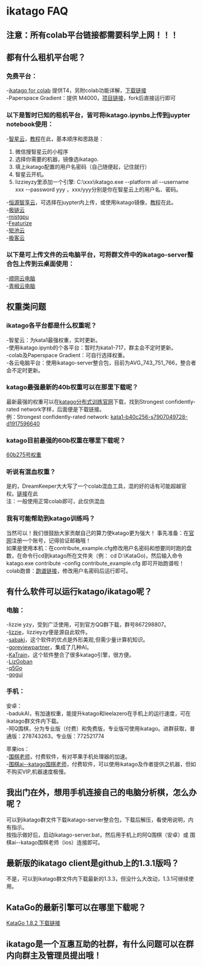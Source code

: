 # ikatago FAQ

## 注意：所有colab平台链接都需要科学上网！！！

## 都有什么租机平台呢？

### 免费平台：

-[ikatago for colab](https://colab.research.google.com/drive/1BT4GAlHC1p0gEtujp3EtAYgFSPIjLzxs?usp=sharing
) 提供T4，另附colab功能详解，[下载链接](https://github.com/jiusi010302/colab-ikatago-server/releases/download/V1.0/COLAB-IKATAGO.210505.docx)  
-Paperspace Gradient：提供 M4000，[项目链接](https://console.paperspace.com/tefri7r9s/notebook/rv38dxdi1218c50?file=ikatago_for_gradient.ipynb)，fork后直接运行即可

### 以下是暂时已知的租机平台，皆可将ikatago.ipynbs上传到juypter notebook使用：

-[智星云](http://www.ai-galaxy.cn/)，[教程](https://mp.weixin.qq.com/s/QM1VRKROSutr8cQq1lstAA)在此，基本顺序和思路是：  
1. 微信搜智星云的小程序  
2. 选择你需要的机器，镜像选ikatago.  
3. 填上ikatago配置的用户名密码（自己随便起，记住就行）  
4. 智星云开机。  
5. lizzieyzy里添加一个引擎: C:\xxx\ikatago.exe --platform all --username xxx --password yyy ，xxx/yyy分别是你在智星云上的用户名、密码。  

-[恒源智享云](https://gpushare.com/)，可选择在juypter内上传，或使用ikatago镜像，[教程](https://gpushare.com/docs/best_practices/ikatago/)在此。  
-[极链云](https://cloud.videojj.com/)  
-[mistgpu](https://mistgpu.com/)  
-[Featurize](https://featurize.cn/)  
-[矩池云](https://www.matpool.com/)  
-[极客云](https://www.jikecloud.net/)  

### 以下是可上传文件的云电脑平台，可将群文件中的ikatago-server整合包上传到云桌面使用：

-[顺网云电脑](https://cpc.icloud.cn/)  
-[青椒云电脑](https://www.qingjiaocloud.com/)

## 权重类问题

### ikatago各平台都是什么权重呢？

-智星云：为kata1最强权重，实时更新。  
-使用ikatago.ipynb的个各平台：暂时为kata1-717，群主会不定时更新。  
-colab及Paperspace Gradient：可自行选择权重。  
-各云电脑平台：使用ikatago-server整合包，目前为AVG_743_751_766，整合者会不定时更新。

### katago最强最新的40b权重可以在那里下载呢？

最新最强的权重可以在[katago分布式训练官网](https://katagotraining.org/)下载，找到Strongest confidently-rated network字样，后面便是下载链接。  
例：Strongest confidently-rated network: [kata1-b40c256-s7907049728-d1917596640](https://media.katagotraining.org/uploaded/networks/models/kata1/kata1-b40c256-s7907049728-d1917596640.bin.gz)

### katago目前最强的60b权重在哪里下载呢？

[60b275号权重](http://media.katagotraining.org/uploaded/networks/models/kata1-extra/kata1-b60c320-s2751390208-d1889552932.bin.gz)

### 听说有混血权重？

是的，DreamKeeper大大写了一个colab混血工具，混的好的话有可能超越官权。[链接](https://colab.research.google.com/drive/116DUPlzw6JQvB4-kqrbvk0ad50-QcSJL#scrollTo=nPaa2KJt8Kyn)在此  
注：一般使用正常colab即可，此仅供混血

### 我有可能帮助到katago训练吗？

当然可以！我们很鼓励大家贡献自己的算力使katago更为强大！
事先准备：在[官网](https://katagotraining.org/)注册一个账号，记得验证邮箱哦！  
如果是使用本机：在contribute_example.cfg修改用户名密码和想要同时跑的盘数，在命令行cd到katago所在文件夹（例： cd D:\KataGo)，然后输入命令 katago.exe contribute -config contribute_example.cfg 即可开始跑谱啦！  
colab跑普：[跑谱链接](https://colab.research.google.com/drive/1cxg1m2Dx-jReCGrMAAoE9mpCmlfBINTy?usp=sharing#scrollTo=cr_mVMzXi4KM)，修改用户名密码后运行即可。

## 有什么软件可以运行katago/ikatago呢？

### 电脑：

-lizzie yzy，受到广泛使用，可到官方QQ群下载，群号867298807。  
-[lizzie](https://github.com/featurecat/lizzie)，lizzieyzy便是源自此软件。  
-[sabaki](https://github.com/SabakiHQ/Sabaki)，这个软件的优点是外形美观,但需少量计算机知识。  
-[goreviewpartner](https://github.com/pnprog/goreviewpartner)，集成了几种AI。  
-[KaTrain](https://github.com/sanderland/katrain)，这个软件整合了很多katago引擎，很方便。  
-[LizGoban](https://github.com/kaorahi/lizgoban)  
-[q5Go](https://github.com/bernds/q5Go)  
-[gogui](https://github.com/Remi-Coulom/gogui) 

### 手机：

安卓：  
-badukAI，有加速权重，能提升katago和leelazero在手机上的运行速度，可在ikatago群文件内下载。   
-阿Q围棋，分为专业版（付费）和免费版，专业版可使用ikatago。进群获取，普通版：278743263，专业版：772521774  
  
苹果ios：  
-[围棋老师](https://apps.apple.com/us/app/%E5%9B%B4%E6%A3%8B%E8%80%81%E5%B8%88/id1442035374?l=zh)，付费软件，有对苹果手机处理器的加速。  
-[围棋ai--katago围棋老师](https://apps.apple.com/cn/app/%E5%9B%B4%E6%A3%8Bkatago-%E4%BA%BA%E5%B7%A5%E6%99%BA%E8%83%BD%E5%9B%B4%E6%A3%8B%E8%80%81%E5%B8%88/id1509047602)，付费软件，可以使用ikatago及作者提供之机器，但如不购买VIP,机器速度极慢。

## 我出门在外，想用手机连接自己的电脑分析棋，怎么办呢？

可以到ikatago群文件下载ikatago-server整合包，下载后解压，看使用说明，内有指示。  
按指示做好后，启动ikatago-server.bat，然后用手机上的阿Q围棋（安卓）或 围棋ai--katago围棋老师（ios）连接即可。

## 最新版的ikatago client是github上的1.3.1版吗？

不是，可以到ikatago群文件内下载最新的1.3.3，但没什么大改动，1.3.1可继续使用。

## KataGo的最新引擎可以在哪里下载呢？

[KataGo 1.8.2 下载链接](https://github.com/lightvector/KataGo/releases/tag/v1.8.2)

## ikatago是一个互惠互助的社群，有什么问题可以在群内向群主及管理员提出哦！
